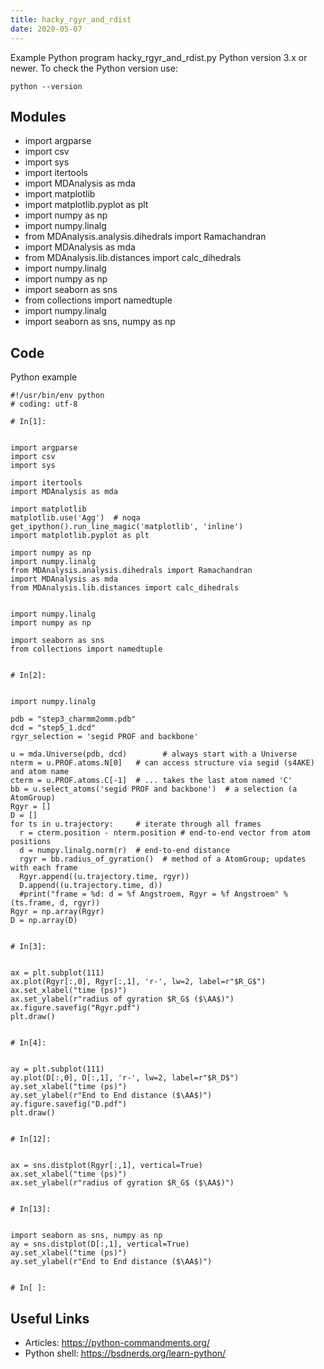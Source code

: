 ```yaml
---
title: hacky_rgyr_and_rdist
date: 2020-05-07
---
```

Example Python program hacky_rgyr_and_rdist.py
Python version 3.x or newer.
To check the Python version use:

    python --version

## Modules

* import argparse
* import csv
* import sys
* import itertools
* import MDAnalysis as mda
* import matplotlib
* import matplotlib.pyplot as plt
* import numpy as np
* import numpy.linalg
* from MDAnalysis.analysis.dihedrals import Ramachandran
* import MDAnalysis as mda
* from MDAnalysis.lib.distances import calc_dihedrals
* import numpy.linalg
* import numpy as np
* import seaborn as sns
* from collections import namedtuple
* import numpy.linalg
* import seaborn as sns, numpy as np

## Code

Python example

    #!/usr/bin/env python
    # coding: utf-8
    
    # In[1]:
    
    
    import argparse
    import csv
    import sys
    
    import itertools
    import MDAnalysis as mda
    
    import matplotlib
    matplotlib.use('Agg')  # noqa
    get_ipython().run_line_magic('matplotlib', 'inline')
    import matplotlib.pyplot as plt
    
    import numpy as np
    import numpy.linalg
    from MDAnalysis.analysis.dihedrals import Ramachandran
    import MDAnalysis as mda
    from MDAnalysis.lib.distances import calc_dihedrals
    
    
    import numpy.linalg
    import numpy as np
    
    import seaborn as sns
    from collections import namedtuple
    
    
    # In[2]:
    
    
    import numpy.linalg
    
    pdb = "step3_charmm2omm.pdb"
    dcd = "step5_1.dcd"
    rgyr_selection = 'segid PROF and backbone'
    
    u = mda.Universe(pdb, dcd)        # always start with a Universe
    nterm = u.PROF.atoms.N[0]   # can access structure via segid (s4AKE) and atom name
    cterm = u.PROF.atoms.C[-1]  # ... takes the last atom named 'C'
    bb = u.select_atoms('segid PROF and backbone')  # a selection (a AtomGroup)
    Rgyr = []
    D = []
    for ts in u.trajectory:     # iterate through all frames
      r = cterm.position - nterm.position # end-to-end vector from atom positions
      d = numpy.linalg.norm(r)  # end-to-end distance
      rgyr = bb.radius_of_gyration()  # method of a AtomGroup; updates with each frame
      Rgyr.append((u.trajectory.time, rgyr))
      D.append((u.trajectory.time, d))
      #print("frame = %d: d = %f Angstroem, Rgyr = %f Angstroem" % (ts.frame, d, rgyr))
    Rgyr = np.array(Rgyr)
    D = np.array(D)
    
    
    # In[3]:
    
    
    ax = plt.subplot(111)
    ax.plot(Rgyr[:,0], Rgyr[:,1], 'r-', lw=2, label=r"$R_G$")
    ax.set_xlabel("time (ps)")
    ax.set_ylabel(r"radius of gyration $R_G$ ($\AA$)")
    ax.figure.savefig("Rgyr.pdf")
    plt.draw()
    
    
    # In[4]:
    
    
    ay = plt.subplot(111)
    ay.plot(D[:,0], D[:,1], 'r-', lw=2, label=r"$R_D$")
    ay.set_xlabel("time (ps)")
    ay.set_ylabel(r"End to End distance ($\AA$)")
    ay.figure.savefig("D.pdf")
    plt.draw()
    
    
    # In[12]:
    
    
    ax = sns.distplot(Rgyr[:,1], vertical=True)
    ax.set_xlabel("time (ps)")
    ax.set_ylabel(r"radius of gyration $R_G$ ($\AA$)")
    
    
    # In[13]:
    
    
    import seaborn as sns, numpy as np
    ay = sns.distplot(D[:,1], vertical=True)
    ay.set_xlabel("time (ps)")
    ay.set_ylabel(r"End to End distance ($\AA$)")
    
    
    # In[ ]:
    
    
    
    

## Useful Links

- Articles: https://python-commandments.org/
- Python shell: https://bsdnerds.org/learn-python/
